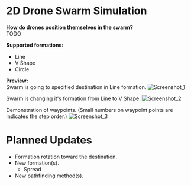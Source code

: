 # 2D Drone Swarm Simulation
<b>How do drones position themselves in the swarm?</b><br>
TODO

<b>Supported formations:</b>
* Line
* V Shape
* Circle

<b>Preview:</b><br>
Swarm is going to specified destination in Line formation.
![Screenshot_1](https://user-images.githubusercontent.com/29331682/129492462-c9ac8f8a-16d5-4722-a4f5-83647d09a2be.png)

Swarm is changing it's formation from Line to V Shape.
![Screenshot_2](https://user-images.githubusercontent.com/29331682/129492460-5d739478-2247-40fd-9e52-85febd1da41a.png)

Demonstration of waypoints. (Small numbers on waypoint points are indicates the step order.)
![Screenshot_3](https://user-images.githubusercontent.com/29331682/129492463-2400b45b-63f6-49c2-944b-d0ef84a72a2b.png)

# Planned Updates
* Formation rotation toward the destination.
* New formation(s).
  * Spread
* New pathfinding method(s).
